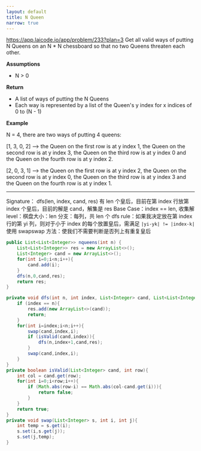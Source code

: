 ```yaml
---
layout: default
title: N Queen
narrow: true
---
```


https://app.laicode.io/app/problem/233?plan=3
Get all valid ways of putting N Queens on an N \* N chessboard so that no two Queens threaten each other.

**Assumptions**

- N > 0

**Return**

- A list of ways of putting the N Queens
- Each way is represented by a list of the Queen's y index for x indices of 0 to (N - 1)

**Example**

N = 4, there are two ways of putting 4 queens:

[1, 3, 0, 2] --> the Queen on the first row is at y index 1, the Queen on the second row is at y index 3, the Queen on the third row is at y index 0 and the Queen on the fourth row is at y index 2.

[2, 0, 3, 1] --> the Queen on the first row is at y index 2, the Queen on the second row is at y index 0, the Queen on the third row is at y index 3 and the Queen on the fourth row is at y index 1.

---

Signature： dfs(len, index, cand, res)
有 len 个皇后，目前在第 index 行放第 index 个皇后，目前的解是 cand，解集是 res
Base Case：index == len, 收集解
level：棋盘大小：len
分支：每列，共 len 个
dfs rule：如果我决定放在第 index 行的第 yi 列，则对于小于 index 的每个放置皇后，需满足
`|yi-yk| != |index-k|`
使用 swapswap 方法：使我们不需要判断是否列上有重复皇后

```java
public List<List<Integer>> nqueens(int n) {
    List<List<Integer>> res = new ArrayList<>();
    List<Integer> cand = new ArrayList<>();
    for(int i=0;i<n;i++){
        cand.add(i);
    }
    dfs(n,0,cand,res);
    return res;
}

private void dfs(int n, int index, List<Integer> cand, List<List<Integer>> res) {
    if (index == n){
        res.add(new ArrayList<>(cand));
        return;
    }
    for(int i=index;i<n;i++){
        swap(cand,index,i);
        if (isValid(cand,index)){
            dfs(n,index+1,cand,res);
        }
        swap(cand,index,i);
    }
}
private boolean isValid(List<Integer> cand, int row){
    int col = cand.get(row);
    for(int i=0;i<row;i++){
        if (Math.abs(row-i) == Math.abs(col-cand.get(i))){
            return false;
        }
    }
    return true;
}
private void swap(List<Integer> s, int i, int j){
    int temp = s.get(i);
    s.set(i,s.get(j));
    s.set(j,temp);
}
```
